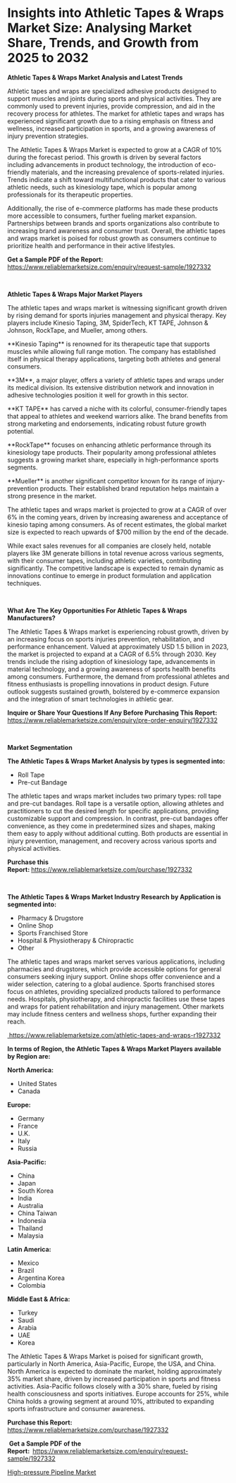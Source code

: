 <p><h1>Insights into Athletic Tapes & Wraps Market Size: Analysing Market Share, Trends, and Growth from 2025 to 2032</h1></p><p><strong>Athletic Tapes & Wraps Market Analysis and Latest Trends</strong></p>
<p><p>Athletic tapes and wraps are specialized adhesive products designed to support muscles and joints during sports and physical activities. They are commonly used to prevent injuries, provide compression, and aid in the recovery process for athletes. The market for athletic tapes and wraps has experienced significant growth due to a rising emphasis on fitness and wellness, increased participation in sports, and a growing awareness of injury prevention strategies.</p><p>The Athletic Tapes & Wraps Market is expected to grow at a CAGR of 10% during the forecast period. This growth is driven by several factors including advancements in product technology, the introduction of eco-friendly materials, and the increasing prevalence of sports-related injuries. Trends indicate a shift toward multifunctional products that cater to various athletic needs, such as kinesiology tape, which is popular among professionals for its therapeutic properties.</p><p>Additionally, the rise of e-commerce platforms has made these products more accessible to consumers, further fueling market expansion. Partnerships between brands and sports organizations also contribute to increasing brand awareness and consumer trust. Overall, the athletic tapes and wraps market is poised for robust growth as consumers continue to prioritize health and performance in their active lifestyles.</p></p>
<p><strong>Get a Sample PDF of the Report:&nbsp;</strong> <a href="https://www.reliablemarketsize.com/enquiry/request-sample/1927332?utm_campaign=2015&utm_medium=2&utm_source=Github&utm_content=ia&utm_term=15012025&utm_id=athletic-tapes-wraps">https://www.reliablemarketsize.com/enquiry/request-sample/1927332</a></p>
<p>&nbsp;</p>
<p><strong>Athletic Tapes & Wraps Major Market Players</strong></p>
<p><p>The athletic tapes and wraps market is witnessing significant growth driven by rising demand for sports injuries management and physical therapy. Key players include Kinesio Taping, 3M, SpiderTech, KT TAPE, Johnson & Johnson, RockTape, and Mueller, among others. </p><p>**Kinesio Taping** is renowned for its therapeutic tape that supports muscles while allowing full range motion. The company has established itself in physical therapy applications, targeting both athletes and general consumers.</p><p>**3M**, a major player, offers a variety of athletic tapes and wraps under its medical division. Its extensive distribution network and innovation in adhesive technologies position it well for growth in this sector.</p><p>**KT TAPE** has carved a niche with its colorful, consumer-friendly tapes that appeal to athletes and weekend warriors alike. The brand benefits from strong marketing and endorsements, indicating robust future growth potential.</p><p>**RockTape** focuses on enhancing athletic performance through its kinesiology tape products. Their popularity among professional athletes suggests a growing market share, especially in high-performance sports segments.</p><p>**Mueller** is another significant competitor known for its range of injury-prevention products. Their established brand reputation helps maintain a strong presence in the market.</p><p>The athletic tapes and wraps market is projected to grow at a CAGR of over 6% in the coming years, driven by increasing awareness and acceptance of kinesio taping among consumers. As of recent estimates, the global market size is expected to reach upwards of $700 million by the end of the decade.</p><p>While exact sales revenues for all companies are closely held, notable players like 3M generate billions in total revenue across various segments, with their consumer tapes, including athletic varieties, contributing significantly. The competitive landscape is expected to remain dynamic as innovations continue to emerge in product formulation and application techniques.</p></p>
<p>&nbsp;</p>
<p><strong>What Are The Key Opportunities For Athletic Tapes & Wraps Manufacturers?</strong></p>
<p><p>The Athletic Tapes & Wraps market is experiencing robust growth, driven by an increasing focus on sports injuries prevention, rehabilitation, and performance enhancement. Valued at approximately USD 1.5 billion in 2023, the market is projected to expand at a CAGR of 6.5% through 2030. Key trends include the rising adoption of kinesiology tape, advancements in material technology, and a growing awareness of sports health benefits among consumers. Furthermore, the demand from professional athletes and fitness enthusiasts is propelling innovations in product design. Future outlook suggests sustained growth, bolstered by e-commerce expansion and the integration of smart technologies in athletic gear.</p></p>
<p><strong>Inquire or Share Your Questions If Any Before Purchasing This Report:</strong> <a href="https://www.reliablemarketsize.com/enquiry/pre-order-enquiry/1927332?utm_campaign=2015&utm_medium=2&utm_source=Github&utm_content=ia&utm_term=15012025&utm_id=athletic-tapes-wraps">https://www.reliablemarketsize.com/enquiry/pre-order-enquiry/1927332</a></p>
<p>&nbsp;</p>
<p><strong>Market Segmentation</strong></p>
<p><strong>The Athletic Tapes & Wraps Market Analysis by types is segmented into:</strong></p>
<p><ul><li>Roll Tape</li><li>Pre-cut Bandage</li></ul></p>
<p><p>The athletic tapes and wraps market includes two primary types: roll tape and pre-cut bandages. Roll tape is a versatile option, allowing athletes and practitioners to cut the desired length for specific applications, providing customizable support and compression. In contrast, pre-cut bandages offer convenience, as they come in predetermined sizes and shapes, making them easy to apply without additional cutting. Both products are essential in injury prevention, management, and recovery across various sports and physical activities.</p></p>
<p><strong>Purchase this Report:&nbsp;</strong><a href="https://www.reliablemarketsize.com/purchase/1927332?utm_campaign=2015&utm_medium=2&utm_source=Github&utm_content=ia&utm_term=15012025&utm_id=athletic-tapes-wraps">https://www.reliablemarketsize.com/purchase/1927332</a></p>
<p>&nbsp;</p>
<p><strong>The Athletic Tapes & Wraps Market Industry Research by Application is segmented into:</strong></p>
<p><ul><li>Pharmacy & Drugstore</li><li>Online Shop</li><li>Sports Franchised Store</li><li>Hospital & Physiotherapy & Chiropractic</li><li>Other</li></ul></p>
<p><p>The athletic tapes and wraps market serves various applications, including pharmacies and drugstores, which provide accessible options for general consumers seeking injury support. Online shops offer convenience and a wider selection, catering to a global audience. Sports franchised stores focus on athletes, providing specialized products tailored to performance needs. Hospitals, physiotherapy, and chiropractic facilities use these tapes and wraps for patient rehabilitation and injury management. Other markets may include fitness centers and wellness shops, further expanding their reach.</p></p>
<p><a href="https://www.reliablemarketsize.com/athletic-tapes-and-wraps-r1927332?utm_campaign=2015&utm_medium=2&utm_source=Github&utm_content=ia&utm_term=15012025&utm_id=athletic-tapes-wraps">&nbsp;https://www.reliablemarketsize.com/athletic-tapes-and-wraps-r1927332</a></p>
<p><strong>In terms of Region, the Athletic Tapes & Wraps Market Players available by Region are:</strong></p>
<p>
    <p> <strong> North America: </strong>
        <ul>
            <li>United States</li>
            <li>Canada</li>
        </ul>
        </p> 
    <p> <strong> Europe: </strong>
        <ul>
            <li>Germany</li>
            <li>France</li>
            <li>U.K.</li>
            <li>Italy</li>
            <li>Russia</li>
        </ul>
        </p> 
    <p> <strong> Asia-Pacific: </strong>
        <ul>
            <li>China</li>
            <li>Japan</li>
            <li>South Korea</li>
            <li>India</li>
            <li>Australia</li>
            <li>China Taiwan</li>
            <li>Indonesia</li>
            <li>Thailand</li>
            <li>Malaysia</li>
        </ul>
        </p> 
    <p> <strong> Latin America: </strong>
        <ul>
            <li>Mexico</li>
            <li>Brazil</li>
            <li>Argentina Korea</li>
            <li>Colombia</li>
        </ul>
        </p> 
    <p> <strong> Middle East & Africa: </strong>
        <ul>
            <li>Turkey</li>
            <li>Saudi</li>
            <li>Arabia</li>
            <li>UAE</li>
            <li>Korea</li>
        </ul>
    </p>
    </p>
<p><p>The Athletic Tapes & Wraps Market is poised for significant growth, particularly in North America, Asia-Pacific, Europe, the USA, and China. North America is expected to dominate the market, holding approximately 35% market share, driven by increased participation in sports and fitness activities. Asia-Pacific follows closely with a 30% share, fueled by rising health consciousness and sports initiatives. Europe accounts for 25%, while China holds a growing segment at around 10%, attributed to expanding sports infrastructure and consumer awareness.</p></p>
<p><strong>Purchase this Report: </strong><a href="https://www.reliablemarketsize.com/purchase/1927332?utm_campaign=2015&utm_medium=2&utm_source=Github&utm_content=ia&utm_term=15012025&utm_id=athletic-tapes-wraps">https://www.reliablemarketsize.com/purchase/1927332</a></p>
<p>&nbsp;<strong>Get a Sample PDF of the Report:&nbsp;&nbsp;</strong><a href="https://www.reliablemarketsize.com/enquiry/request-sample/1927332?utm_campaign=2015&utm_medium=2&utm_source=Github&utm_content=ia&utm_term=15012025&utm_id=athletic-tapes-wraps">https://www.reliablemarketsize.com/enquiry/request-sample/1927332</a></p>
<p><strong></strong></p>
<p><p><a href="https://github.com/santosh758595/Market-Research-Report-List-6/blob/main/high-pressure-pipeline-market.md?utm_campaign=2015&utm_medium=2&utm_source=Github&utm_content=ia&utm_term=15012025&utm_id=athletic-tapes-wraps">High-pressure Pipeline Market</a></p></p>